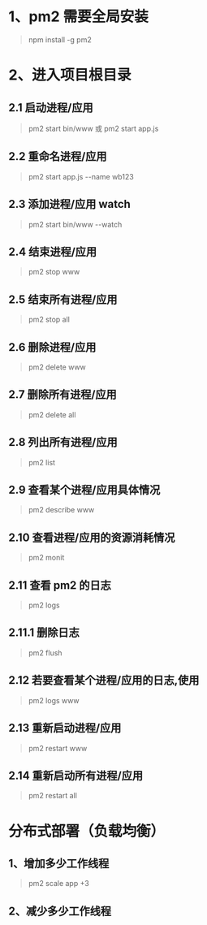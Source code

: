 # 1、pm2 需要全局安装

> npm install -g pm2

# 2、进入项目根目录

## 2.1 启动进程/应用

> pm2 start bin/www 或 pm2 start app.js

## 2.2 重命名进程/应用

> pm2 start app.js --name wb123

## 2.3 添加进程/应用 watch

> pm2 start bin/www --watch

## 2.4 结束进程/应用

> pm2 stop www

## 2.5 结束所有进程/应用

> pm2 stop all

## 2.6 删除进程/应用

> pm2 delete www

## 2.7 删除所有进程/应用

> pm2 delete all

## 2.8 列出所有进程/应用

> pm2 list

## 2.9 查看某个进程/应用具体情况

> pm2 describe www

## 2.10 查看进程/应用的资源消耗情况

> pm2 monit

## 2.11 查看 pm2 的日志

> pm2 logs

## 2.11.1 删除日志

> pm2 flush

## 2.12 若要查看某个进程/应用的日志,使用

> pm2 logs www

## 2.13 重新启动进程/应用

> pm2 restart www

## 2.14 重新启动所有进程/应用

> pm2 restart all

# 分布式部署（负载均衡）

## 1、增加多少工作线程

> pm2 scale app +3

## 2、减少多少工作线程

>
